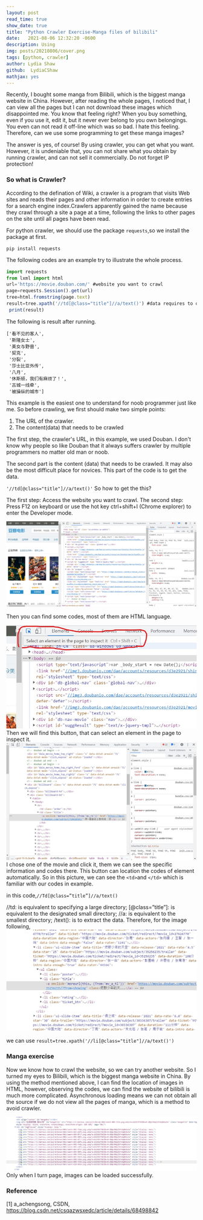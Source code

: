 ```yaml
---
layout: post
read_time: true
show_date: true
title: "Python Crawler Exercise-Manga files of bilibili"
date:   2021-08-06 12:32:20 -0600
description: Using 
img: posts/20210806/cover.png
tags: [python, crawler]
author: Lydia Shaw
github:  LydiaCShaw
mathjax: yes
---
```

Recently, I bought some manga from Bilibili, which is the biggest manga website in China. However, after reading the whole pages, I noticed that, I can view all the pages but I can not download these images which disappointed me. You know that feeling right? When you buy something, even if you use it, edit it, but it never ever belong to you own belongings. You even can not read it off-line which was so bad. I hate this feeling. Therefore, can we use some programming to get these manga images?

The answer is yes, of course! By using crawler, you can get what you want. However, it is undeniable that, you can not share what you obtain by running crawler, and can not sell it commercially. Do not forget IP protection!

### So what is Crawler?

According to the defination of Wiki, a crawler is a program that visits Web sites and reads their pages and other information in order to create entries for a search engine index.Crawlers apparently gained the name because they crawl through a site a page at a time, following the links to other pages on the site until all pages have been read. 

For python crawler, we should use the package  `requests`,so we install the package at first.
```
pip install requests
```
The following codes are an example try to illustrate the whole process.
```javascript
import requests
from lxml import html
url='https://movie.douban.com/' #website you want to crawl
page=requests.Session().get(url) 
tree=html.fromstring(page.text) 
result=tree.xpath('//td[@class="title"]//a/text()') #data requires to obtain
 print(result)
```
The following is result after running.
```
['看不见的客人',
 '斯隆女士',
 '美女与野兽',
 '契克',
 '分裂',
 '莎士比亚外传',
 '八月',
 '休斯顿，我们有麻烦了！',
 '古城一线牵',
 '被操纵的城市']
 ```
This example is the easiest one to understand for noob programmer just like me. So before crawling, we first should make two simple points:
1. The URL of the crawler.
2. The content(data) that needs to be crawled

The first step, the crawler's URL, in this example, we used Douban. I don't know why people so like Douban that it always suffers crawler by multiple programmers no matter old man or noob.

The second part is the content (data) that needs to be crawled.
It may also be the most difficult place for novices. This part of the code is to get the data.

`'//td[@class="title"]//a/text()'`
So how to get the this?

The first step: Access the website you want to crawl.
The second step: Press F12 on keyboard or use the hot key ctrl+shift+I (Chrome explorer) to enter the Developer mode.

![image](.\assets\img\posts\20210806\douban.jpg)

Then you can find some codes, most of them are HTML language.

![image](.\assets\img\posts\20210806\press.jpg)
Then we will find this button, that can select an element in the page to inspect it.
![image](.\assets\img\posts\20210806\xinshiji.jpg)
I chose one of the movie and click it, them we can see the specific information and codes there. This button can location the codes of element automatically.
So in this picture, we can see the `<td>`and `</td>` which is familiar with our codes in example.

in this code,`//Td[@class=”title”]//a/text()`

//td:  is equivalent to specifying a large directory;
[@class=”title”]:  is equivalent to the designated small directory;
//a: is equivalent to the smallest directory;
/text(): is to extract the data.
Therefore, for the image following,
![image](.\assets\img\posts\20210806\li.jpg)

we can use `result=tree.xpath('//li[@class="title"]//a/text()')`

### Manga exercise
Now we know how to crawl the website, so we can try another website. So I turned my eyes to Bilibili, which is the biggest manga website in China.
By using the method mentioned above, I can find the location of images in HTML, however, observing the codes, we can find the website of bilibili is much more complicated. Asynchronous loading means we can not obtain all the source if we do not view all the pages of manga, which is a method to avoid crawler.

![image](.\assets\img\posts\20210806\01.jpg)
Only when I turn page, images can be loaded successfully.


### Reference
[1] a_achengsong, CSDN, https://blog.csdn.net/csqazwsxedc/article/details/68498842


 
 
